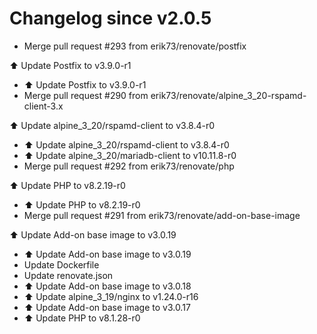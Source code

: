 # Changelog since v2.0.5
- Merge pull request #293 from erik73/renovate/postfix

⬆️ Update Postfix to v3.9.0-r1 
- ⬆️ Update Postfix to v3.9.0-r1 
- Merge pull request #290 from erik73/renovate/alpine_3_20-rspamd-client-3.x

⬆️ Update alpine_3_20/rspamd-client to v3.8.4-r0 
- ⬆️ Update alpine_3_20/rspamd-client to v3.8.4-r0 
- ⬆️ Update alpine_3_20/mariadb-client to v10.11.8-r0 
- Merge pull request #292 from erik73/renovate/php

⬆️ Update PHP to v8.2.19-r0 
- ⬆️ Update PHP to v8.2.19-r0 
- Merge pull request #291 from erik73/renovate/add-on-base-image

⬆️ Update Add-on base image to v3.0.19 
- ⬆️ Update Add-on base image to v3.0.19 
- Update Dockerfile 
- Update renovate.json 
- ⬆️ Update Add-on base image to v3.0.18 
- ⬆️ Update alpine_3_19/nginx to v1.24.0-r16 
- ⬆️ Update Add-on base image to v3.0.17 
- ⬆️ Update PHP to v8.1.28-r0 
